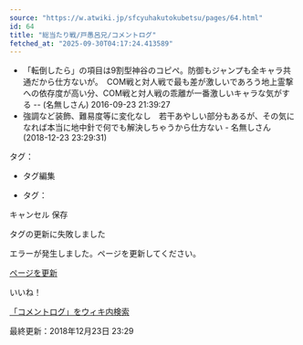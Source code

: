```yaml
---
source: "https://w.atwiki.jp/sfcyuhakutokubetsu/pages/64.html"
id: 64
title: "総当たり戦/戸愚呂兄/コメントログ"
fetched_at: "2025-09-30T04:17:24.413589"
---
```


* 「転倒したら」の項目は9割型神谷のコピペ。防御もジャンプも全キャラ共通だから仕方ないが。　COM戦と対人戦で最も差が激しいであろう地上霊撃への依存度が高い分、COM戦と対人戦の乖離が一番激しいキャラな気がする -- (名無しさん) 2016-09-23 21:39:27
* 強調など装飾、難易度等に変化なし　若干あやしい部分もあるが、その気になれば本当に地中針で何でも解決しちゃうから仕方ない - 名無しさん (2018-12-23 23:29:31)

タグ：

+ タグ編集

* タグ：

キャンセル
保存

タグの更新に失敗しました

エラーが発生しました。ページを更新してください。

[ページを更新](https://w.atwiki.jp/sfcyuhakutokubetsu/pages/64.html)

いいね！

[「コメントログ」をウィキ内検索](https://w.atwiki.jp//w.atwiki.jp/sfcyuhakutokubetsu/search?andor=and&keyword=%E3%82%B3%E3%83%A1%E3%83%B3%E3%83%88%E3%83%AD%E3%82%B0)

最終更新：2018年12月23日 23:29